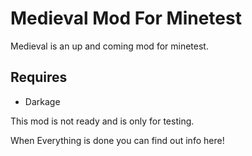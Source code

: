 # Medieval Mod For Minetest

Medieval is an up and coming mod for minetest. 

## Requires 
* Darkage

This mod is not ready and is only for testing.

When Everything is done you can find out info here!
